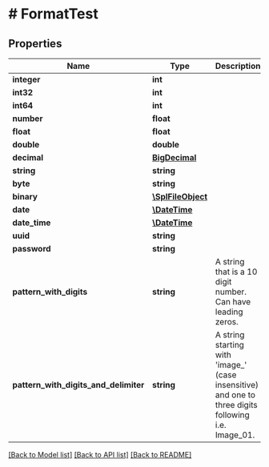 # # FormatTest

## Properties

Name | Type | Description | Notes
------------ | ------------- | ------------- | -------------
**integer** | **int** |  | [optional]
**int32** | **int** |  | [optional]
**int64** | **int** |  | [optional]
**number** | **float** |  |
**float** | **float** |  | [optional]
**double** | **double** |  | [optional]
**decimal** | [**BigDecimal**](BigDecimal.md) |  | [optional]
**string** | **string** |  | [optional]
**byte** | **string** |  |
**binary** | [**\SplFileObject**](\SplFileObject.md) |  | [optional]
**date** | [**\DateTime**](\DateTime.md) |  |
**date_time** | [**\DateTime**](\DateTime.md) |  | [optional]
**uuid** | **string** |  | [optional]
**password** | **string** |  |
**pattern_with_digits** | **string** | A string that is a 10 digit number. Can have leading zeros. | [optional]
**pattern_with_digits_and_delimiter** | **string** | A string starting with &#39;image_&#39; (case insensitive) and one to three digits following i.e. Image_01. | [optional]

[[Back to Model list]](../../README.md#models) [[Back to API list]](../../README.md#endpoints) [[Back to README]](../../README.md)
